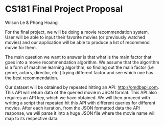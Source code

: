 # CS181 Final Project Proposal

Wilson Le & Phong Hoang

For the final project, we will be doing a movie recommendation system. User will be able to input their favorite movies (or previously watched movies) and our application will be able to produce a list of recommend movie for them.

The main question we want to answer is that what is the main factor that goes into a movie recommendation algorithm. We assume that the algorithm is a form of machine learning algorithm, so finding out the main factor (i.e genre, actors, director, etc.) trying different factor and see which one has the best recommendation.

Our dataset will be obtained by repeated hitting an API: http://omdbapi.com. This API will return data of the queried movie in JSON format. This API also requires an API key, which we have obtained. We will then proceed with writing a script that repeated hit this API with different queries for different movies. After each iteration, from the JSON formatted data the API response, we will parse it into a huge JSON file where the movie name will map to its respective data.

